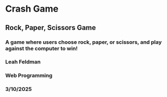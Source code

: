# Crash Game
## Rock, Paper, Scissors Game
### A game where users choose rock, paper, or scissors, and play against the computer to win!
### Leah Feldman
### Web Programming
### 3/10/2025
